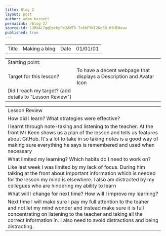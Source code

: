 ```yaml
---
title: Blog 2
layout: post
author: adam.barnett
permalink: /blog-2/
source-id: 1JMXAL7qqDprhpPx2AWT5-Tc6bFYKI2Ko38_W3HEdouw
published: true
---
```

<table>
  <tr>
    <td>Title</td>
    <td>Making a blog</td>
    <td>Date</td>
    <td>01/01/01</td>
  </tr>
</table>


<table>
  <tr>
    <td>Starting point:</td>
    <td></td>
  </tr>
  <tr>
    <td>Target for this lesson?</td>
    <td>To have a decent webpage that displays a Description and Avatar Icon</td>
  </tr>
  <tr>
    <td>Did I reach my target? 
(add details to "Lesson Review")</td>
    <td> </td>
  </tr>
</table>


<table>
  <tr>
    <td>Lesson Review</td>
  </tr>
  <tr>
    <td>How did I learn? What strategies were effective? </td>
  </tr>
  <tr>
    <td>I learnt through note-taking and listening to the teacher. At the front Mr Keen shows us a plan of the lesson and tells us features about GitHub. It's a lot to take in so taking notes is a good way of making sure everything he says is remembered and used when necessary</td>
  </tr>
  <tr>
    <td>What limited my learning? Which habits do I need to work on? </td>
  </tr>
  <tr>
    <td>Like last week I was limited by my lack of focus. During him talking at the front about important information which is needed for the lesson my mind is elsewhere. I also am distracted by my collegues who are hindering my ability to learn</td>
  </tr>
  <tr>
    <td>What will I change for next time? How will I improve my learning?</td>
  </tr>
  <tr>
    <td>Next time I will make sure I pay my full attention to the teaher and not let my mind wonder and instead make sure it is full concentrating on listening to the teacher and taking all the correct information in. I also need to avoid distractions and being distracting.</td>
  </tr>
</table>


